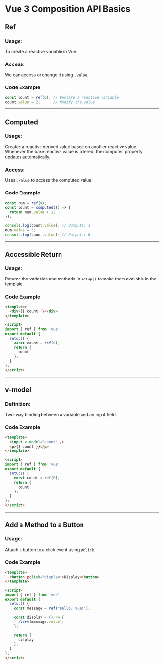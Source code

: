 # Vue 3 Composition API Basics

## **Ref**
### **Usage**:
To create a reactive variable in Vue.

### **Access**:
We can access or change it using `.value`.

### **Code Example**:
```javascript
const count = ref(0); // Declare a reactive variable
count.value = 2;      // Modify the value
```

---

## **Computed**
### **Usage**:
Creates a reactive derived value based on another reactive value. Whenever the base reactive value is altered, the computed property updates automatically.

### **Access**:
Uses `.value` to access the computed value.

### **Code Example**:
```javascript
const num = ref(0);
const count = computed(() => {
  return num.value + 1;
});

console.log(count.value); // Outputs: 1
num.value = 5;
console.log(count.value); // Outputs: 6
```

---

## **Accessible Return**
### **Usage**:
Returns the variables and methods in `setup()` to make them available in the template.

### **Code Example**:
```html
<template>
  <div>{{ count }}</div>
</template>

<script>
import { ref } from 'vue';
export default {
  setup() {
    const count = ref(0);
    return {
      count
    };
  }
};
</script>
```

---

## **v-model**
### **Definition**:
Two-way binding between a variable and an input field.

### **Code Example**:
```html
<template>
  <input v-model="count" />
  <p>{{ count }}</p>
</template>

<script>
import { ref } from 'vue';
export default {
  setup() {
    const count = ref(0);
    return {
      count
    };
  }
};
</script>
```

---

## **Add a Method to a Button**
### **Usage**:
Attach a button to a click event using `@click`.

### **Code Example**:
```html
<template>
  <button @click="display">Display</button>
</template>

<script>
import { ref } from 'vue';
export default {
  setup() {
    const message = ref("Hello, Vue!");

    const display = () => {
      alert(message.value);
    };

    return {
      display
    };
  }
};
</script>

